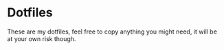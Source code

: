 # Dotfiles
These are my dotfiles, feel free to copy anything you might need, it will be at your own risk though.
